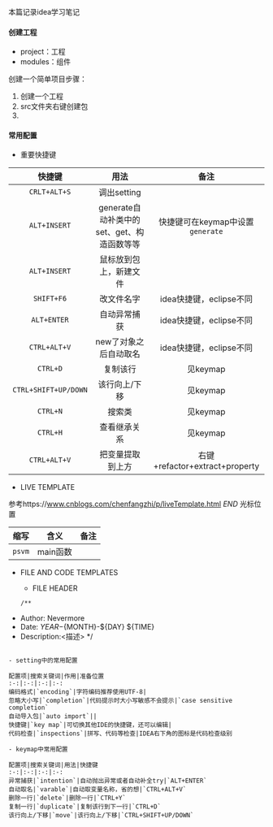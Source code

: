本篇记录idea学习笔记
#### 创建工程
- project：工程
- modules：组件

创建一个简单项目步骤：

1. 创建一个工程
2. src文件夹右键创建包
3.


#### 常用配置
- 重要快捷键

快捷键|用法|备注
:-:|:-:|:-:
`CRLT+ALT+S`|调出setting |
`ALT+INSERT`|generate自动补类中的set、get、构造函数等等|快捷键可在keymap中设置`generate`
`ALT+INSERT`|鼠标放到包上，新建文件|
`SHIFT+F6`|改文件名字|idea快捷键，eclipse不同
`ALT+ENTER`|自动异常捕获|idea快捷键，eclipse不同
`CTRL+ALT+V`|new了对象之后自动取名|idea快捷键，eclipse不同
`CTRL+D`|复制该行|见keymap
`CTRL+SHIFT+UP/DOWN`|该行向上/下移|见keymap
`CTRL+N`|搜索类|见keymap
`CTRL+H`|查看继承关系|见keymap
`CTRL+ALT+V`|把变量提取到上方|右键+refactor+extract+property

- LIVE TEMPLATE


参考https://www.cnblogs.com/chenfangzhi/p/liveTemplate.html
$END$ 光标位置



缩写|含义|备注
:-:|:-:|:-:
`psvm`|main函数|

- FILE AND CODE TEMPLATES
  - FILE HEADER

  ```
  /**
 * Author: Nevermore
 * Date: ${YEAR}-${MONTH}-${DAY} ${TIME}
 * Description:<描述>
 */
  ```

- setting中的常用配置

配置项|搜索关键词|作用|准备位置
:-:|:-:|:-:|:-:
编码格式|`encoding`|字符编码推荐使用UTF-8|
忽略大小写|`completion`|代码提示时大小写敏感不会提示|`case sensitive completion`
自动导入包|`auto import`||
快捷键|`key map`|可切换其他IDE的快捷键，还可以编辑|
代码检查|`inspections`|拼写、代码等检查|IDEA右下角的图标是代码检查级别

- keymap中常用配置

配置项|搜索关键词|用法|快捷键
:-:|:-:|:-:|:-:
异常捕获|`intention`|自动抛出异常或者自动补全try|`ALT+ENTER`
自动取名|`varable`|自动取变量名称，省的想|`CTRL+ALT+V`
删除一行|`delete`|删除一行|`CTRL+Y`
复制一行|`duplicate`|复制该行到下一行|`CTRL+D`
该行向上/下移|`move`|该行向上/下移|`CTRL+SHIFT+UP/DOWN`
